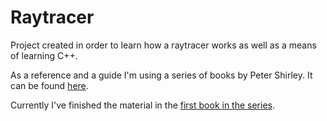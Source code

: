 # Raytracer

Project created in order to learn how a raytracer works as well as a means of learning C++.

As a reference and a guide I'm using a series of books by Peter Shirley. It can be found [here](https://github.com/RayTracing/raytracing.github.io).

Currently I've finished the material in the [first book in the series](https://raytracing.github.io/books/RayTracingInOneWeekend.html).
